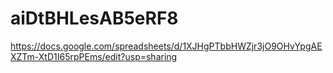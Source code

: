 # aiDtBHLesAB5eRF8
https://docs.google.com/spreadsheets/d/1XJHgPTbbHWZjr3jO9OHvYpgAEXZTm-XtD1I65rpPEms/edit?usp=sharing
